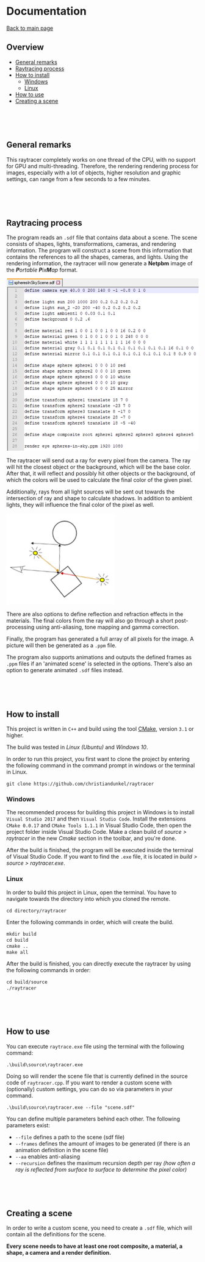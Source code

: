 

# Documentation
[Back to main page](../README.md)

## Overview

 - [General remarks](#general-remarks)
 - [Raytracing process](#raytracing-process)
 - [How to install](#how-to-install)
	 - [Windows](#windows)
	 - [Linux](#linux)
 - [How to use](#how-to-use)
 - [Creating a scene](#creating-a-scene)

<br />
<br />
<br />

## General remarks

This raytracer completely works on one thread of the CPU, with no support for GPU and multi-threading. Therefore, the rendering rendering process for images, especially with a lot of objects, higher resolution and graphic settings, can range from a few seconds to a few minutes.

<br />
<br />
<br />

## Raytracing process

The program reads an `.sdf` file that contains data about a scene. The scene consists of shapes, lights, transformations, cameras, and rendering information. The program will construct a scene from this information that contains the references to all the shapes, cameras, and lights. Using the rendering information, the raytracer will now generate a **Netpbm** image of the _**P**ortable **P**ix**M**ap_ format.

![A screenshot of an sdf file containing information about the materials and shapes in a scene.](images/raytracer_sdf_file.png)

The raytracer will send out a ray for every pixel from the camera. The ray will hit the closest object or the background, which will be the base color. After that, it will reflect and possibly hit other objects or the background, of which the colors will be used to calculate the final color of the given pixel. 

Additionally, rays from all light sources will be sent out towards the intersection of ray and shape to calculate shadows. In addition to ambient lights, they will influence the final color of the pixel as well.

![An illustration of a camera shooting out a ray towards a rectangle, which reflects and hits a circle, and two lights shooting rays at the intersection.](images/raytracer_illustration.png)

There are also options to define reflection and refraction effects in the materials. The final colors from the ray will also go through a short post-processing using anti-aliasing, tone mapping and gamma correction.

Finally, the program has generated a full array of all pixels for the image. A picture will then be generated as a `.ppm` file. 

The program also supports animations and outputs the defined frames as `.ppm` files if an 'animated scene' is selected in the options. There's also an option to generate animated `.sdf` files instead.

<br />
<br />
<br />

## How to install

This project is written in `C++` and build using the tool [CMake](https://cmake.org/), version `3.1` or higher.

The build was tested in *Linux (Ubuntu)* and *Windows 10*.

In order to run this project, you first want to clone the project by entering the following command in the command prompt in windows or the terminal in Linux.

```
git clone https://github.com/christiandunkel/raytracer
```

### Windows

The recommended process for building this project in Windows is to install `Visual Studio 2017` and then `Visual Studio Code`. Install the extensions `CMake 0.0.17` and `CMake Tools 1.1.1` in Visual Studio Code, then open the project folder inside Visual Studio Code. Make a clean build of *source > raytracer* in the new *Cmake* section in the toolbar, and you're done.

After the build is finished, the program will be executed inside the terminal of Visual Studio Code. If you want to find the `.exe` file, it is located in *build > source > raytracer.exe*.

### Linux

In order to build this project in Linux, open the terminal. You have to navigate towards the directory into which you cloned the remote.

```
cd directory/raytracer
```

Enter the following commands in order, which will create the build.

```
mkdir build
cd build
cmake ..
make all
```

After the build is finished, you can directly execute the raytracer by using the following commands in order:

```
cd build/source
./raytracer
```

<br />
<br />
<br />

## How to use

You can execute `raytrace.exe` file using the terminal with the following command:

```
.\build\source\raytracer.exe
```

Doing so will render the scene file that is currently defined in the source code of `raytracer.cpp`. If you want to render a custom scene with (optionally) custom settings, you can do so via parameters in your command.
```
.\build\source\raytracer.exe --file "scene.sdf"
```

You can define multiple parameters behind each other. The following parameters exist:

- `--file` defines a path to the scene (sdf file)
- `--frames` defines the amount of images to be generated (if there is an animation definition in the scene file)
- `--aa` enables anti-aliasing
- `--recursion` defines the maximum recursion depth per ray *(how often a ray is reflected from surface to surface to determine the pixel color)*

<br />
<br />
<br />

## Creating a scene

In order to write a custom scene, you need to create a `.sdf` file, which will contain all the definitions for the scene.

**Every scene needs to have at least one root composite, a material, a shape, a camera and a render definition.**
